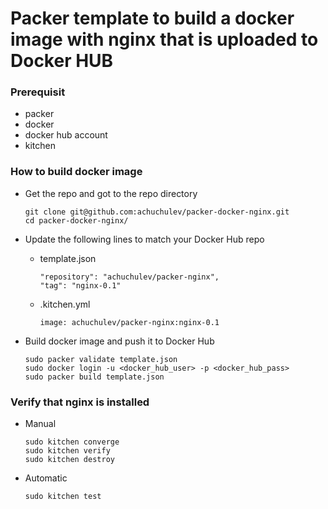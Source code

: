 # Packer template to build a docker image with nginx that is uploaded to Docker HUB

### Prerequisit

* packer
* docker
* docker hub account
* kitchen

### How to build docker image

* Get the repo and got to the repo directory
  
   ```
   git clone git@github.com:achuchulev/packer-docker-nginx.git
   cd packer-docker-nginx/
   ```

* Update the following lines to match your Docker Hub repo

  * template.json 
   
    ```
    "repository": "achuchulev/packer-nginx",
    "tag": "nginx-0.1"
    ```

  * .kitchen.yml

    `image: achuchulev/packer-nginx:nginx-0.1`
    
  
* Build docker image and push it to Docker Hub
   
  ```
  sudo packer validate template.json
  sudo docker login -u <docker_hub_user> -p <docker_hub_pass>
  sudo packer build template.json
  ```

### Verify that nginx is installed

* Manual

  ```
  sudo kitchen converge
  sudo kitchen verify
  sudo kitchen destroy
  ```

* Automatic

  `sudo kitchen test`
